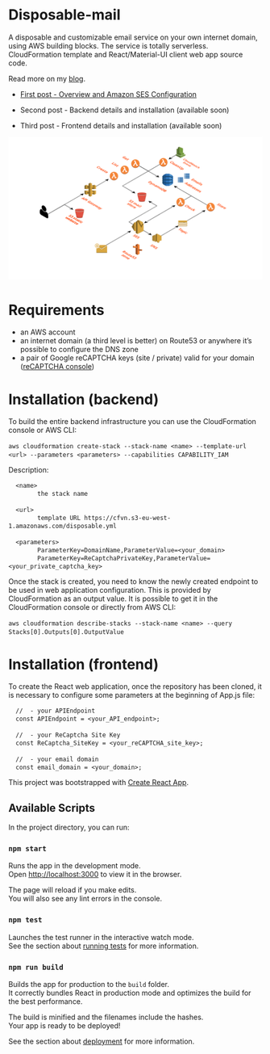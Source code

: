 # Disposable-mail

A disposable and customizable email service on your own internet domain, using AWS building blocks. The service is totally serverless.
CloudFormation template and React/Material-UI client web app source code.

Read more on my [blog](https://www.vittorionardone.it/en/digital-transformation-blog/).

   - [First post - Overview and Amazon SES Configuration](https://www.vittorionardone.it/en/2020/01/10/your-disposable-emails-on-aws/) 

   - Second post - Backend details and installation (available soon)
   
   - Third post - Frontend details and installation (available soon)


![Architecture](aws/AWS_architecture.png?raw=true "Architecture")

# Requirements

   - an AWS account
   - an internet domain (a third level is better) on Route53 or anywhere it’s possible to configure the DNS zone
   - a pair of Google reCAPTCHA keys (site / private) valid for your domain ([reCAPTCHA console](https://www.google.com/recaptcha/admin))

# Installation (backend)

To build the entire backend infrastructure you can use the CloudFormation console or AWS CLI:

`aws cloudformation create-stack --stack-name <name> --template-url <url> --parameters <parameters> --capabilities CAPABILITY_IAM`

Description:

      <name>
            the stack name 
            
      <url> 
            template URL https://cfvn.s3-eu-west-1.amazonaws.com/disposable.yml
            
      <parameters>
            ParameterKey=DomainName,ParameterValue=<your_domain>  
            ParameterKey=ReCaptchaPrivateKey,ParameterValue=<your_private_captcha_key>

Once the stack is created, you need to know the newly created endpoint to be used in web application configuration. 
This is provided by CloudFormation as an output value. It is possible to get it in the CloudFormation console or directly from AWS CLI:

`aws cloudformation describe-stacks --stack-name <name> --query Stacks[0].Outputs[0].OutputValue`


# Installation (frontend)

To create the React web application, once the repository has been cloned, it is necessary to configure some parameters at the beginning of App.js file:

      //  - your APIEndpoint
      const APIEndpoint = <your_API_endpoint>; 

      //  - your ReCaptcha Site Key
      const ReCaptcha_SiteKey = <your_reCAPTCHA_site_key>;  
 
      //  - your email domain 
      const email_domain = <your_domain>;

This project was bootstrapped with [Create React App](https://github.com/facebook/create-react-app).

## Available Scripts

In the project directory, you can run:

### `npm start`

Runs the app in the development mode.<br />
Open [http://localhost:3000](http://localhost:3000) to view it in the browser.

The page will reload if you make edits.<br />
You will also see any lint errors in the console.

### `npm test`

Launches the test runner in the interactive watch mode.<br />
See the section about [running tests](https://facebook.github.io/create-react-app/docs/running-tests) for more information.

### `npm run build`

Builds the app for production to the `build` folder.<br />
It correctly bundles React in production mode and optimizes the build for the best performance.

The build is minified and the filenames include the hashes.<br />
Your app is ready to be deployed!

See the section about [deployment](https://facebook.github.io/create-react-app/docs/deployment) for more information.


